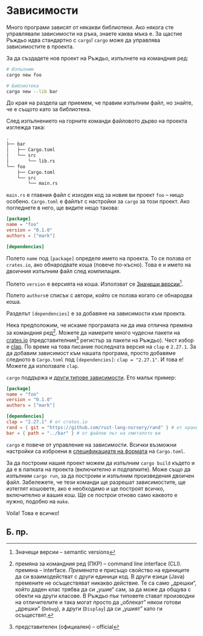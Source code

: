 # Зависимости

Много програми зависят от някакви библиотеки. Ако някога сте управлявали
зависимости на ръка, знаете каква мъка е. За щастие Ръждьо идва стандартно с
`cargo`! `cargo` може да управлява зависимостите в проекта.


За да създадете нов проект на Ръждьо, изпълнете на командния ред:

```sh
# Изпълним
cargo new foo

# Библиотека
cargo new --lib bar
```

До края на раздела ще приемем, че правим изпълним файл, но знайте, че е същото
като за библиотека.

След изпълнението на горните команди файловото дърво на проекта изглежда така:

```txt
.
├── bar
│   ├── Cargo.toml
│   └── src
│       └── lib.rs
└── foo
    ├── Cargo.toml
    └── src
        └── main.rs
```

`main.rs` е главния файл с изходен код за новия ви проект `foo` – нищо особено.
`Cargo.toml` е файлът с настройки за `cargo` за този проект. Ако погледнете в
него, ще видите нещо такова:

```toml
[package]
name = "foo"
version = "0.1.0"
authors = ["mark"]

[dependencies]
```

Полето `name` под `[package]` определя името на проекта. То се ползва от
`crates.io`, ако обнародвате коша (повече по-късно). Това е и името на двоичния
изпълним файл след компилация.

Полето `version` е версията на коша. Използват се [Значещи версии](http://semver.org/)[^semantic_versions].

Полето `authors`е списък с автори, който се ползва когато се обнародва коша.

Разделът `[dependencies]` е за добавяне на зависимости към проекта.

Нека предположим, че искаме програмата ни да има отлична премяна за
командния ред[^cli]. Можете да намерите много чудесни пакети на
[crates.io](https://crates.io) (представителния[^official] регистър за пакети
на Ръждьо). Чест избор е [clap](https://crates.io/crates/clap). По време на
това писание последната версия на `clap` е `2.27.1`. За да добавим зависимост
към нашата програма, просто добавяме следното в `Cargo.toml` под
`[dependencies]`: `clap = "2.27.1"`. И това е! Можете да използвате `clap`.

`cargo` поддържа и [други типове зависимости][dependencies]. Ето малък пример:

```toml
[package]
name = "foo"
version = "0.1.0"
authors = ["mark"]

[dependencies]
clap = "2.27.1" # от crates.io
rand = { git = "https://github.com/rust-lang-nursery/rand" } # от хранилището
bar = { path = "../bar" } # от файлов път на сметалото ви
```

`cargo` е повече от управление на зависимости. Всички възможни настройки
са изброени в [спецификациатя на формата][manifest] на
`Cargo.toml`.

За да построим нашия проект можем да изпълним `cargo build` където и да е в
папката на проекта (включително и подпапките). Може също да изпълним `cargo
run`, за да построим и изпълним произведения двоичен файл. Забележете, че тези
команди ще разрешат зависимостите, ще изтеглят кошовете, ако е необходимо и ще
построят всичко, включително и вашия кош. Ще се построи отново само каквото е
нужно, подобно на `make`.

Voila! Това е всичко!

## Б. пр.

[^semantic_versions]: Значещи версии – semantic versions

[^cli]: премяна за командния ред (ПКР) – command line interface (CLI). премяна –
  interface. _Премяната_ е присъщо свойство на единиците да си взаимодействат с
  други единици код. В други езици (Java) премените не осъществяват никакво
  действие. Те са само „дрешки“, който даден клас трябва да си „ушие“ сам, за
  да може да общува с обекти на други класове. В Ръждьо пък типовете стават
  производни на отличителите и така могат просто да „облекат” някои готови
  „дрешки” (`Debug`), а други (`Display`) да си „ушият” като ги осъществят.

[^official]: представителен (официален) – official

[manifest]: https://doc.rust-lang.org/cargo/reference/manifest.html
[dependencies]: https://doc.rust-lang.org/cargo/reference/specifying-dependencies.html
